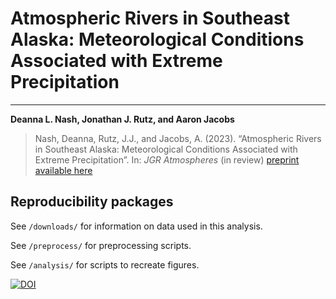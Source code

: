 # Atmospheric Rivers in Southeast Alaska: Meteorological Conditions Associated with Extreme Precipitation
---
**Deanna L. Nash, Jonathan J. Rutz, and Aaron Jacobs**
> Nash, Deanna, Rutz, J.J., and Jacobs, A. (2023). “Atmospheric Rivers in Southeast Alaska: Meteorological Conditions Associated with Extreme Precipitation”. In: <em>JGR Atmospheres</em> (in review) [preprint available here](https://essopenarchive.org/users/634498/articles/652354-atmospheric-rivers-in-southeast-alaska-meteorological-conditions-associated-with-extreme-precipitation?commit=2c9b271885b99d17baae69cc25279bd3868e6d4a)

## Reproducibility packages

See `/downloads/` for information on data used in this analysis.

See `/preprocess/` for preprocessing scripts.

See `/analysis/` for scripts to recreate figures.

[![DOI](https://zenodo.org/badge/DOI/10.5281/zenodo.10214937.svg)](https://doi.org/10.5281/zenodo.10214937)